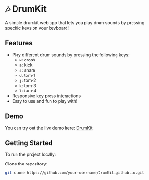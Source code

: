 # 🎶 DrumKit

A simple drumkit web app that lets you play drum sounds by pressing specific keys on your keyboard!

## Features

- Play different drum sounds by pressing the following keys:
  - `w`: crash
  - `a`: kick
  - `s`: snare
  - `d`: tom-1
  - `j`: tom-2
  - `k`: tom-3
  - `l`: tom-4
- Responsive key press interactions
- Easy to use and fun to play with!

## Demo

You can try out the live demo here: [DrumKit](https://shoaib1m.github.io/DrumKit.github.io/)

## Getting Started

To run the project locally:

Clone the repository:
   ```bash
   git clone https://github.com/your-username/DrumKit.github.io.git
